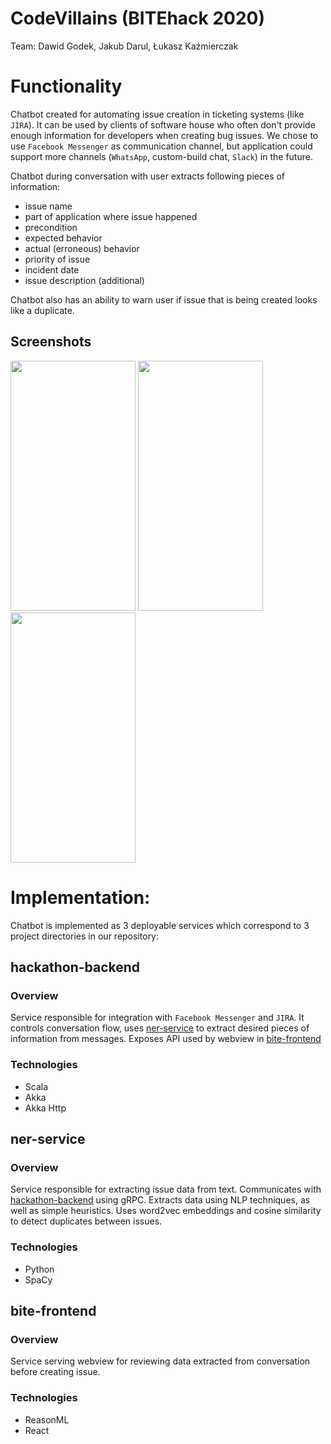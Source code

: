 # CodeVillains (BITEhack 2020)

Team: Dawid Godek, Jakub Darul, Łukasz Kaźmierczak

# Functionality

Chatbot created for automating issue creation in ticketing systems (like `JIRA`).
It can be used by clients of software house who often don't provide enough
information for developers when creating bug issues.
We chose to use `Facebook Messenger` as communication channel, but application
could support more channels (`WhatsApp`, custom-build chat, `Slack`) in the future.

Chatbot during conversation with user extracts following pieces of information:

- issue name
- part of application where issue happened
- precondition
- expected behavior
- actual (erroneous) behavior
- priority of issue
- incident date
- issue description (additional)

Chatbot also has an ability to warn user if issue that is being created looks
like a duplicate.

## Screenshots

<img src="https://scontent-waw1-1.xx.fbcdn.net/v/t1.15752-9/s1080x2048/81667692_816359952172356_2271203891813023744_n.jpg?_nc_cat=104&_nc_ohc=8LU6cflD9nYAQkpdWri7gTNug3y95CzMPZx_UQRDi4FaOmTajhAkPoHkQ&_nc_ht=scontent-waw1-1.xx&_nc_tp=1&oh=050df00c493fbf481ee78071f22e9985&oe=5E911FD6" data-canonical-src="https://scontent-waw1-1.xx.fbcdn.net/v/t1.15752-9/s1080x2048/81667692_816359952172356_2271203891813023744_n.jpg?_nc_cat=104&_nc_ohc=8LU6cflD9nYAQkpdWri7gTNug3y95CzMPZx_UQRDi4FaOmTajhAkPoHkQ&_nc_ht=scontent-waw1-1.xx&_nc_tp=1&oh=050df00c493fbf481ee78071f22e9985&oe=5E911FD6" width="200" height="400" /> <img src="https://scontent-waw1-1.xx.fbcdn.net/v/t1.15752-9/s1080x2048/82048969_777197112777996_4431901247217336320_n.jpg?_nc_cat=100&_nc_ohc=XdnVG-O1bjIAQkx0KgiZ69NyAA48yy0pZPkh8YdD0UKqsbqJ6A73057gw&_nc_ht=scontent-waw1-1.xx&_nc_tp=1&oh=174c6bf27dc62557adca52499f09025a&oe=5E909585" data-canonical-src="https://scontent-waw1-1.xx.fbcdn.net/v/t1.15752-9/s1080x2048/82048969_777197112777996_4431901247217336320_n.jpg?_nc_cat=100&_nc_ohc=XdnVG-O1bjIAQkx0KgiZ69NyAA48yy0pZPkh8YdD0UKqsbqJ6A73057gw&_nc_ht=scontent-waw1-1.xx&_nc_tp=1&oh=174c6bf27dc62557adca52499f09025a&oe=5E909585" width="200" height="400" />  <img src="https://scontent-waw1-1.xx.fbcdn.net/v/t1.15752-0/p480x480/82021589_1064425523934174_8326629169492393984_n.jpg?_nc_cat=109&_nc_ohc=8oh-9X0SiiIAQnZTV_UfnoaVd2sL2MfraYkfr_K3aNsrRtIkOLCIzuqvQ&_nc_ht=scontent-waw1-1.xx&_nc_tp=1&oh=8f29a896dc9356609f0e3f6fedc788aa&oe=5E965A7E" data-canonical-src="https://scontent-waw1-1.xx.fbcdn.net/v/t1.15752-0/p480x480/82021589_1064425523934174_8326629169492393984_n.jpg?_nc_cat=109&_nc_ohc=8oh-9X0SiiIAQnZTV_UfnoaVd2sL2MfraYkfr_K3aNsrRtIkOLCIzuqvQ&_nc_ht=scontent-waw1-1.xx&_nc_tp=1&oh=8f29a896dc9356609f0e3f6fedc788aa&oe=5E965A7E" width="200" height="400" /> 



# Implementation:

Chatbot is implemented as 3 deployable services which correspond to 3 project
directories in our repository:

## hackathon-backend

### Overview

Service responsible for integration with `Facebook Messenger` and `JIRA`.
It controls conversation flow, uses [ner-service](#ner-service) to extract desired
pieces of information from messages. Exposes API used by webview in [bite-frontend](#bite-frontend)

### Technologies

- Scala
- Akka
- Akka Http

## ner-service

### Overview

Service responsible for extracting issue data from text.
Communicates with [hackathon-backend](#hackathon-backend) using gRPC.
Extracts data using NLP techniques, as well as simple heuristics. Uses word2vec
embeddings and cosine similarity to detect duplicates between issues.

### Technologies

- Python
- SpaCy

## bite-frontend

### Overview

Service serving webview for reviewing data extracted from conversation
before creating issue.

### Technologies

- ReasonML
- React
